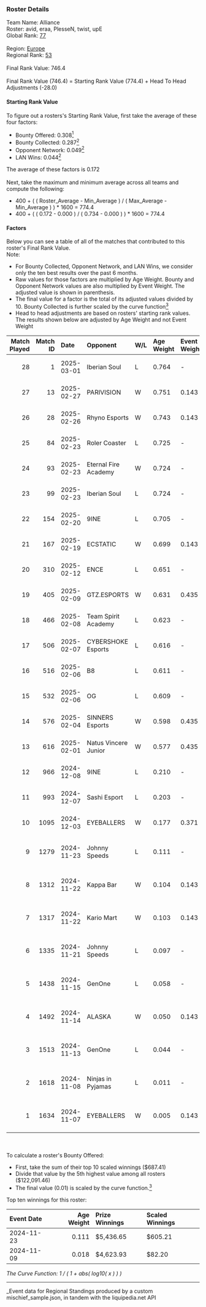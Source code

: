 ### Roster Details<br />
Team Name: Alliance<br />
Roster: avid, eraa, PlesseN, twist, upE<br />
Global Rank: [77](../../standings_global_2025_05_05.md)<br />
<br />
Region: [Europe]( ../../standings_europe_2025_05_05.md)<br />
Regional Rank: [53]( ../../standings_europe_2025_05_05.md)<br />
<br />
Final Rank Value:  746.4<br />
<br />
Final Rank Value (746.4) = Starting Rank Value (774.4) + Head To Head Adjustments (-28.0)<br />

#### Starting Rank Value<br />
To figure out a rosters's Starting Rank Value, first take the average of these four factors:<br />
- Bounty Offered: 0.308[<sup>1</sup>](#table2)
- Bounty Collected: 0.287[<sup>2</sup>](#table1)
- Opponent Network: 0.049[<sup>2</sup>](#table1)
- LAN Wins: 0.044[<sup>2</sup>](#table1)

The average of these factors is 0.172<br />
<br />
Next, take the maximum and minimum average across all teams and compute the following:<br />
- 400 + ( ( Roster_Average - Min_Average ) / ( Max_Average - Min_Average ) ) * 1600 = 774.4
- 400 + ( ( 0.172 - 0.000 ) / ( 0.734 - 0.000 ) ) * 1600 = 774.4


#### Factors<br />
Below you can see a table of all of the matches that contributed to this roster's Final Rank Value.<br />
Note:<br />

- For Bounty Collected, Opponent Network, and LAN Wins, we consider only the ten best results over the past 6 months.
- Raw values for those factors are multiplied by Age Weight. Bounty and Opponent Network values are also multiplied by Event Weight. The adjusted value is shown in parenthesis.
- The final value for a factor is the total of its adjusted values divided by 10. Bounty Collected is further scaled by the curve function[<sup>3</sup>](#curveFunction)
- Head to head adjustments are based on rosters' starting rank values. The results shown below are adjusted by Age Weight and not Event Weight
<span id="table1"></span><br />


| Match Played | Match ID | Date       | Opponent             | W/L | Age Weight | Event Weight | Bounty Collected | Opponent Network | LAN Wins  | H2H Adj. | Roster                                 |
| -: | -: | :- | :- | :- | :- | :- | :- | :- | :- | -: | :- |
|           28 |        1 | 2025-03-01 | Iberian Soul         | L   | 0.764      | -            | -                | -                | -         |   -11.32 | avid, eraa, PlesseN, twist, upE        |
|           27 |       13 | 2025-02-27 | PARIVISION           | W   | 0.751      | 0.143        | -                | 0.748 (0.080)    | 0 (0.000) |    11.20 | avid, eraa, PlesseN, twist, upE        |
|           26 |       28 | 2025-02-26 | Rhyno Esports        | W   | 0.743      | 0.143        | 0.004 (0.000)    | 0.155 (0.016)    | 0 (0.000) |     9.26 | avid, eraa, PlesseN, twist, upE        |
|           25 |       84 | 2025-02-23 | Roler Coaster        | L   | 0.725      | -            | -                | -                | -         |   -17.23 | avid, eraa, PlesseN, twist, upE        |
|           24 |       93 | 2025-02-23 | Eternal Fire Academy | W   | 0.724      | -            | -                | -                | 0 (0.000) |     2.77 | avid, eraa, PlesseN, twist, upE        |
|           23 |       99 | 2025-02-23 | Iberian Soul         | L   | 0.724      | -            | -                | -                | -         |   -12.09 | avid, eraa, PlesseN, twist, upE        |
|           22 |      154 | 2025-02-20 | 9INE                 | L   | 0.705      | -            | -                | -                | -         |    -7.92 | avid, eraa, PlesseN, twist, upE        |
|           21 |      167 | 2025-02-19 | ECSTATIC             | W   | 0.699      | 0.143        | 0.021 (0.002)    | 0.858 (0.086)    | 0 (0.000) |    11.01 | avid, eraa, PlesseN, twist, upE        |
|           20 |      310 | 2025-02-12 | ENCE                 | L   | 0.651      | -            | -                | -                | -         |    -9.51 | avid, eraa, PlesseN, twist, upE        |
|           19 |      405 | 2025-02-09 | GTZ.ESPORTS          | W   | 0.631      | 0.435        | 0.034 (0.009)    | 0.278 (0.076)    | 0 (0.000) |    13.01 | avid, eraa, PlesseN, twist, upE        |
|           18 |      466 | 2025-02-08 | Team Spirit Academy  | L   | 0.623      | -            | -                | -                | -         |    -7.49 | avid, eraa, PlesseN, twist, upE        |
|           17 |      506 | 2025-02-07 | CYBERSHOKE Esports   | L   | 0.616      | -            | -                | -                | -         |    -8.84 | avid, eraa, PlesseN, twist, upE        |
|           16 |      516 | 2025-02-06 | B8                   | L   | 0.611      | -            | -                | -                | -         |    -4.77 | avid, eraa, PlesseN, twist, upE        |
|           15 |      532 | 2025-02-06 | OG                   | L   | 0.609      | -            | -                | -                | -         |   -11.91 | avid, eraa, PlesseN, twist, upE        |
|           14 |      576 | 2025-02-04 | SINNERS Esports      | W   | 0.598      | 0.435        | 0.018 (0.005)    | 0.268 (0.070)    | 0 (0.000) |     9.71 | avid, eraa, PlesseN, twist, upE        |
|           13 |      616 | 2025-02-01 | Natus Vincere Junior | W   | 0.577      | 0.435        | 0.057 (0.014)    | 0.572 (0.144)    | 0 (0.000) |    11.60 | avid, eraa, PlesseN, twist, upE        |
|           12 |      966 | 2024-12-08 | 9INE                 | L   | 0.210      | -            | -                | -                | -         |    -2.69 | avid, eraa, PlesseN, twist, upE        |
|           11 |      993 | 2024-12-07 | Sashi Esport         | L   | 0.203      | -            | -                | -                | -         |    -2.80 | avid, eraa, PlesseN, twist, upE        |
|           10 |     1095 | 2024-12-03 | EYEBALLERS           | W   | 0.177      | 0.371        | 0.018 (0.001)    | 0.228 (0.015)    | -         |     2.72 | avid, eraa, PlesseN, twist, upE        |
|            9 |     1279 | 2024-11-23 | Johnny Speeds        | L   | 0.111      | -            | -                | -                | -         |    -2.00 | avid, b0denmaster, PlesseN, twist, upE |
|            8 |     1312 | 2024-11-22 | Kappa Bar            | W   | 0.104      | 0.143        | 0.003 (0.000)    | 0.018 (0.000)    | 1 (0.104) |     1.11 | avid, b0denmaster, PlesseN, twist, upE |
|            7 |     1317 | 2024-11-22 | Kario Mart           | W   | 0.103      | 0.143        | 0.002 (0.000)    | -                | 1 (0.103) |     0.71 | avid, b0denmaster, PlesseN, twist, upE |
|            6 |     1335 | 2024-11-21 | Johnny Speeds        | L   | 0.097      | -            | -                | -                | -         |    -1.76 | avid, b0denmaster, PlesseN, twist, upE |
|            5 |     1438 | 2024-11-15 | GenOne               | L   | 0.058      | -            | -                | -                | -         |    -1.04 | avid, b0denmaster, PlesseN, twist, upE |
|            4 |     1492 | 2024-11-14 | ALASKA               | W   | 0.050      | 0.143        | 0.035 (0.000)    | 0.568 (0.004)    | -         |     1.19 | avid, b0denmaster, PlesseN, twist, upE |
|            3 |     1513 | 2024-11-13 | GenOne               | L   | 0.044      | -            | -                | -                | -         |    -0.79 | avid, b0denmaster, PlesseN, twist, upE |
|            2 |     1618 | 2024-11-08 | Ninjas in Pyjamas    | L   | 0.011      | -            | -                | -                | -         |    -0.22 | avid, b0denmaster, PlesseN, twist, upE |
|            1 |     1634 | 2024-11-07 | EYEBALLERS           | W   | 0.005      | 0.143        | 0.018 (0.000)    | 0.228 (0.000)    | 1 (0.005) |     0.07 | avid, b0denmaster, PlesseN, twist, upE |

<br />
<span id="table2"></span><br />
To calculate a roster's Bounty Offered:<br />

- First, take the sum of their top 10 scaled winnings ($687.41)
- Divide that value by the 5th highest value among all rosters ($122,091.46)
- The final value (0.01) is scaled by the curve function.[<sup>3</sup>](#curveFunction)

Top ten winnings for this roster:<br />

| Event Date | Age Weight | Prize Winnings | Scaled Winnings |
| :- | -: | :- | :- |
| 2024-11-23 |      0.111 | $5,436.65      | $605.21         |
| 2024-11-09 |      0.018 | $4,623.93      | $82.20          |


<span id="curveFunction"></span>_The Curve Function: 1 / ( 1 + abs( log10( x ) ) )_<br />

---
_Event data for Regional Standings produced by a custom mischief_sample.json, in tandem with the liquipedia.net API<br />

